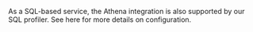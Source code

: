 As a SQL-based service, the Athena integration is also supported by our SQL profiler. See here for more details on configuration.